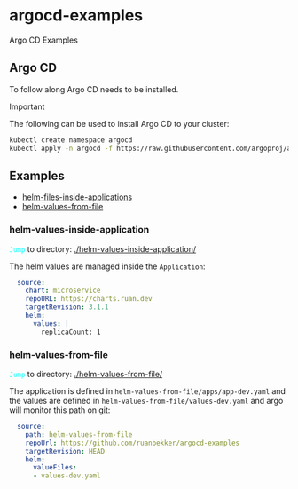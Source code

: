 # argocd-examples
Argo CD Examples

## Argo CD

To follow along Argo CD needs to be installed.

> [!IMPORTANT]  
> The following can be used to install Argo CD to your cluster:
> ```bash
>kubectl create namespace argocd
>kubectl apply -n argocd -f https://raw.githubusercontent.com/argoproj/argo-cd/stable/manifests/install.yaml
>```

## Examples

- [helm-files-inside-applications](#helm-values-inside-application)
- [helm-values-from-file](#helm-values-from-file)

### helm-values-inside-application

<code style="color : aqua">Jump</code> to directory: [./helm-values-inside-application/](./helm-values-inside-application/)

The helm values are managed inside the `Application`:

```yaml
  source:
    chart: microservice
    repoURL: https://charts.ruan.dev
    targetRevision: 3.1.1
    helm:
      values: |
        replicaCount: 1
```

### helm-values-from-file

<code style="color : aqua">Jump</code> to directory: [./helm-values-from-file/](./helm-values-from-file/)

The application is defined in `helm-values-from-file/apps/app-dev.yaml` and the values are defined in `helm-values-from-file/values-dev.yaml` and argo will monitor this path on git:

```yaml
  source:
    path: helm-values-from-file
    repoUrl: https://github.com/ruanbekker/argocd-examples
    targetRevision: HEAD
    helm:
      valueFiles:
      - values-dev.yaml
```
